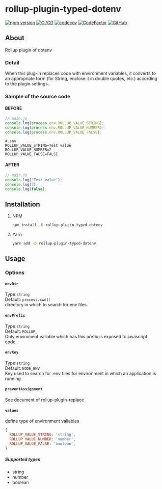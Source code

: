 # rollup-plugin-typed-dotenv

[![npm version](https://badge.fury.io/js/rollup-plugin-typed-dotenv.svg)](https://badge.fury.io/js/rollup-plugin-typed-dotenv)
[![CI/CD](https://github.com/mato533/rollup-plugin-typed-dotenv/actions/workflows/cicd.yml/badge.svg)](https://github.com/mato533/rollup-plugin-typed-dotenv/actions/workflows/cicd.yml)
[![codecov](https://codecov.io/gh/mato533/rollup-plugin-typed-dotenv/branch/main/graph/badge.svg?token=50Z04K2PVN)](https://codecov.io/gh/mato533/rollup-plugin-typed-dotenv)
[![CodeFactor](https://www.codefactor.io/repository/github/mato533/rollup-plugin-typed-dotenv/badge)](https://www.codefactor.io/repository/github/mato533/rollup-plugin-typed-dotenv)
[![GitHub](https://img.shields.io/github/license/mato533/rollup-plugin-typed-dotenv)](https://github.com/mato533/rollup-plugin-typed-dotenv/blob/main/LICENSE)

## About

Rollup plugin of dotenv

### Detail

When this plug-in replaces code with environment variables, it converts to an appropriate form (for String, enclose it in double quotes, etc.) according to the plugin settings.

### Sample of the source code

#### BEFORE

```js
// main.js
console.log(process.env.ROLLUP_VALUE_STRING);
console.log(process.env.ROLLUP_VALUE_NUMBER);
console.log(process.env.ROLLUP_VALUE_FALSE);
```

```
#.env
ROLLUP_VALUE_STRING=Test value
ROLLUP_VALUE_NUMBER=2
ROLLUP_VALUE_FALSE=FALSE
```

#### AFTER

```js
// main.js
console.log('Test value');
console.log(2);
console.log(false);
```

## Installation

1. NPM

   ```sh
   npm install -D rollup-plugin-typed-dotenv
   ```

1. Yarn
   ```sh
   yarn add -D rollup-plugin-typed-dotenv
   ```

## Usage

### Options

#### `envDir`

Type:`string`  
Default: `process.cwd()`  
directory in which to search for env files.

#### `envPrefix`

Type:`string`  
Default: `ROLLUP_`  
Only enviroment valiable which has this prefix is exposed to javascript code.

#### `envKey`

Type:`string`  
Default: `NODE_ENV`  
Key used to search for .env files for environment in which an application is running

#### `preventAssignment`

See document of rollup-plugin-replace

#### `values`

define type of environment valiables

```js
{
  ROLLUP_VALUE_STRING: 'string',
  ROLLUP_VALUE_NUMBER: 'number',
  ROLLUP_VALUE_FALSE: 'boolean',
}
```

##### Supported types

- string
- number
- boolean

